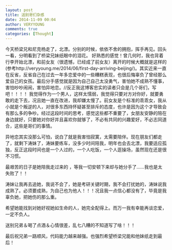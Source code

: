 ```yaml
---
layout: post
title: 送别哥们杂感
date: 2014-11-09 00:04
author: VERYYOUNG
comments: true
categories: [Thought]
---
```

今天桥梁兄和尼克杨走了，北漂。分别的时候，依依不舍的拥抱，挥手再见。回头一看，分明看到了桥梁兄妹纸眼中的泪花。
好熟悉的感觉！曾几何时，我也背着行李开始北漂，和前女友（很遗憾，已经成了前女友）离开的时候大概就是这样的(参考http://veryyoung.me/2014/06/first-day-arriving-beijing/)。其实近来一直在反省，反省自己在过去一年多恋爱中的一些糟糕表现，也很后悔辜负了曾经那么爱自己的女孩。最后分手感觉就是因为自己自己太没勇气，害怕她不成熟不懂事，害怕吵吵闹闹，害怕异地恋。//反正我这博客忠实的读者只会是几个哥们，写吧！！！！
我觉得作为一个男人，这样太懦弱，我觉得只要对方对你好，就要勇敢的走下去，况且她一直在改进，我却嫌太慢了。前女友是个标准的乖乖女，我从小就是个叛逆的人，对很多东西持怀疑甚至排斥的态度，也许是因为这个才导致会有那么多的争吵。经过这段时间的思考，感觉这些都不重要了，女朋友安静的陪在身边就好，只要她对你好并且喜欢你就够了，不必有共同的兴趣爱好，不必志同道合，这些是哥们的事情。

异地恋其实没那么可怕，说白了就是我害怕寂寞，太需要陪伴。现在朋友们都走了，就剩下涛妹了，涛妹要练车，没多少时间陪我，明年也会去北漂，我要适应孤独，反正这段时间也是一个人过的，一个人吃饭，一个人逛操场，虽然现在还是很不习惯。

最艰苦的日子是她陪我走过来的 ，等我一切安顿下来却与她分手了……我也是太失败了！！

涛妹让我再去追她，我说不会了，她是考研关键时期，我不会打扰她的，涛妹说我成熟了。必须要成熟，为自己也为他人！！！况且我一点信心都没有了，毕竟是我辜负她，把她伤的那么重。

希望她能找到对她好视她如生命的人，她完全配得上。而万一我有幸能再谈恋爱，一定不负人。


送别兄弟＆喝了点酒＆心情很差，乱七八糟的不知道写了啥！！！

最后祝兄弟一路顺风，代码能力越来越强。也强烈希望桥梁兄能和他妹纸走到最后！
